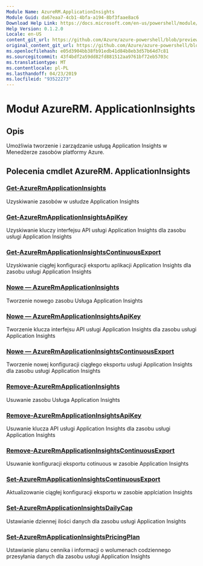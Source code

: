 ```yaml
---
Module Name: AzureRM.ApplicationInsights
Module Guid: da67eaa7-4cb1-4bfa-a194-8bf3faae8ac6
Download Help Link: https://docs.microsoft.com/en-us/powershell/module/azurerm.applicationinsights
Help Version: 0.1.2.0
Locale: en-US
content_git_url: https://github.com/Azure/azure-powershell/blob/preview/src/ResourceManager/ApplicationInsights/Commands.ApplicationInsights/help/AzureRM.ApplicationInsights.md
original_content_git_url: https://github.com/Azure/azure-powershell/blob/preview/src/ResourceManager/ApplicationInsights/Commands.ApplicationInsights/help/AzureRM.ApplicationInsights.md
ms.openlocfilehash: e05d3904bb38fb91edb41d84b8eb3d57b64d7c81
ms.sourcegitcommit: 43f4bdf2a59dd82fd881512aa9761bf72eb5703c
ms.translationtype: MT
ms.contentlocale: pl-PL
ms.lasthandoff: 04/23/2019
ms.locfileid: "93522273"
---
```

# Moduł AzureRM. ApplicationInsights
## Opis
Umożliwia tworzenie i zarządzanie usługą Application Insights w Menedżerze zasobów platformy Azure.

## Polecenia cmdlet AzureRM. ApplicationInsights
### [Get-AzureRmApplicationInsights](Get-AzureRmApplicationInsights.md)
Uzyskiwanie zasobów w usłudze Application Insights

### [Get-AzureRmApplicationInsightsApiKey](Get-AzureRmApplicationInsightsApiKey.md)
Uzyskiwanie kluczy interfejsu API usługi Application Insights dla zasobu usługi Application Insights

### [Get-AzureRmApplicationInsightsContinuousExport](Get-AzureRmApplicationInsightsContinuousExport.md)
Uzyskiwanie ciągłej konfiguracji eksportu aplikacji Application Insights dla zasobu usługi Application Insights

### [Nowe — AzureRmApplicationInsights](New-AzureRmApplicationInsights.md)
Tworzenie nowego zasobu Usługa Application Insights

### [Nowe — AzureRmApplicationInsightsApiKey](New-AzureRmApplicationInsightsApiKey.md)
Tworzenie klucza interfejsu API usługi Application Insights dla zasobu usługi Application Insights

### [Nowe — AzureRmApplicationInsightsContinuousExport](New-AzureRmApplicationInsightsContinuousExport.md)
Tworzenie nowej konfiguracji ciągłego eksportu usługi Application Insights dla zasobu usługi Application Insights

### [Remove-AzureRmApplicationInsights](Remove-AzureRmApplicationInsights.md)
Usuwanie zasobu Usługa Application Insights

### [Remove-AzureRmApplicationInsightsApiKey](Remove-AzureRmApplicationInsightsApiKey.md)
Usuwanie klucza API usługi Application Insights dla zasobu usługi Application Insights

### [Remove-AzureRmApplicationInsightsContinuousExport](Remove-AzureRmApplicationInsightsContinuousExport.md)
Usuwanie konfiguracji eksportu cotinuous w zasobie Application Insights

### [Set-AzureRmApplicationInsightsContinuousExport](Set-AzureRmApplicationInsightsContinuousExport.md)
Aktualizowanie ciągłej konfiguracji eksportu w zasobie applciation Insights

### [Set-AzureRmApplicationInsightsDailyCap](Set-AzureRmApplicationInsightsDailyCap.md)
Ustawianie dziennej ilości danych dla zasobu usługi Application Insights

### [Set-AzureRmApplicationInsightsPricingPlan](Set-AzureRmApplicationInsightsPricingPlan.md)
Ustawianie planu cennika i informacji o wolumenach codziennego przesyłania danych dla zasobu usługi Application Insights


